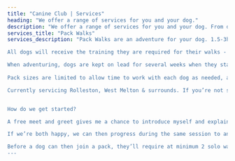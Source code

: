 ```yaml
---
title: "Canine Club | Services"
heading: "We offer a range of services for you and your dog."
description: "We offer a range of services for you and your dog. From dog walking to dog training, we have you covered."
services_title: "Pack Walks"
services_description: "Pack Walks are an adventure for your dog. 1.5-3hours walks in a range of environments. Through rivers, bush, forest trails and city walks, we’ll do it all. We’re all about teaching dogs confidence in new environments and how to handle themselves in high stimulation settings. 

All dogs will receive the training they are required for their walks - a mixture of obedience and leash training. Basic commands such as follow, sit, down, stay, and recall. They are taught to be calm and respectful while on walks, both on and off-lead. 

When adventuring, dogs are kept on lead for several weeks when they start out while they learn the ropes from myself and the other dogs, or if ears switch off. This helps set (or reset) expectations, establish a relationship with the dog, and minimises risk of the dog taking off. 
 
Pack sizes are limited to allow time to work with each dog as needed, and dogs are added in order of best fit and suitability. New dogs are introduced slowly to give them time to find their place - much like first days at a new school. Some take longer than others, and some are better suited moved to a different group, and that's OK. Ultimately it's about what suits both the dog and the pack. 

Currently servicing Rolleston, West Melton & surrounds. If you’re not sure if your area is covered, get in touch! 


How do we get started? 

A free meet and greet gives me a chance to introduce myself and explain what pack walks are all about. During this time I’ll also be able to find out more about your dog and what makes them tick, and suss out if they’ll be a good fit. 

If we’re both happy, we can then progress during the same session to an offsite assessment. This assessment gives me a chance to introduce your dog to the car, work your dog at a local park or quiet area, see what they do/don’t already know and introduce some leash work. 

Before a dog can then join a pack, they’ll require at minimum 2 solo walks with me and my lead dog. The solo walk will be approx 45 minutes and $50. This gives me a chance to really establish a relationship with your dog, show them what I require from them and for them to be able to get a taste of pack walk life before introducing them into a pack. 
---
```

